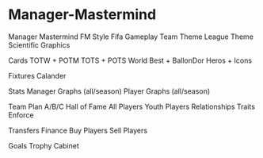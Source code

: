 # Manager-Mastermind

Manager Mastermind
FM Style
Fifa Gameplay
Team Theme
League Theme
Scientific Graphics

Cards
TOTW + POTM
TOTS + POTS
World Best + BallonDor
Heros + Icons

Fixtures
Calander

Stats
Manager Graphs (all/season)
Player Graphs (all/season)

Team
Plan A/B/C
Hall of Fame
All Players
Youth Players
Relationships
Traits
Enforce

Transfers
Finance 
Buy Players
Sell Players

Goals
Trophy Cabinet
